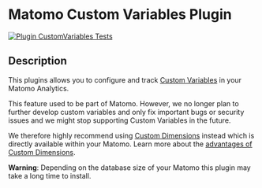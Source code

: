 # Matomo Custom Variables Plugin

[![Plugin CustomVariables Tests](https://github.com/matomo-org/plugin-CustomVariables/actions/workflows/matomo-tests.yml/badge.svg)](https://github.com/matomo-org/plugin-CustomVariables/actions/workflows/matomo-tests.yml)

## Description

This plugins allows you to configure and track [Custom Variables](https://matomo.org/docs/custom-variables/) in your Matomo Analytics. 

This feature used to be part of Matomo. However, we no longer plan to further develop custom variables and only fix important bugs or security issues and we might stop supporting Custom Variables in the future. 

We therefore highly recommend using [Custom Dimensions](https://matomo.org/docs/custom-dimensions/) instead which is directly available within your Matomo. Learn more about the [advantages of Custom Dimensions](https://matomo.org/faq/general/faq_21117/).

**Warning**: Depending on the database size of your Matomo this plugin may take a long time to install.

